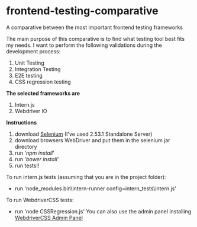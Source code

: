 # frontend-testing-comparative
A comparative between the most important frontend testing frameworks

The main purpose of this comparative is to find what testing tool best fits my needs.
I want to perform the following validations during the development process:
1. Unit Testing
2. Integration Testing
3. E2E testing
4. CSS regression testing

**The selected frameworks are**
1. Intern.js
2. Webdriver IO


**Instructions**
1. download [Selenium](http://www.seleniumhq.org/) (I've used 2.53.1 Standalone Server)
2. download browsers WebDriver and put them in the selenium jar directory
3. run '_npm install_'
4. run '_bower install_'
5. run tests!!

To run intern.js tests (assuming that you are in the project folder):
- run 'node_modules\.bin\intern-runner config=intern_tests\intern.js'

To run WebdriverCSS tests:
- run 'node CSSRegression.js'
You can also use the admin panel installing [WebdriverCSS Admin Panel](https://github.com/scosmaa/webdrivercss-adminpanel)

